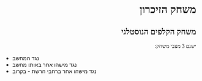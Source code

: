 
<body>
<h1 style="direction:rtl;text-align:right;font-family:calibri;">משחק הזיכרון</h1>
<h2 style="direction:rtl;font-family:calibri;">משחק הקלפים הנוסטלגי</h2>
<p style="direction:rtl;font-family:calibri;">ישנם 3 מצבי משחק:</p>
<ul>
	<li>נגד המחשב</li>
	<li>נגד מישהו אחר באותו מחשב</li>
	<li>נגד מישהו אחר ברחבי הרשת - בקרוב</li>
</ul>
</body>
